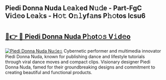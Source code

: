 ## Piedi Donna Nuda L𝚎a𝚔ed N𝚞𝚍e - Part-FgC Vi𝚍𝚎o L𝚎a𝚔s - H𝚘𝚝 O𝚗𝚕yf𝚊ns P𝚑𝚘tos lcsu6

# <h2><a href="http://kf2u7b4.oniu.top/?m=Piedi+Donna+Nuda">🔗👉 🔴 Piedi Donna Nuda P𝚑ot𝚘𝚜 V𝚒d𝚎o</a></h2>

[![Piedi Donna Nuda Nu𝚍e𝚜](https://i.imgur.com/0qMVB7G.gif)](http://kf2u7b4.oniu.top/?m=Piedi+Donna+Nuda)
Cybernetic performer and multimedia innovator Piedi Donna Nuda, known for publishing dance and lifestyle tutorials through viral dance moves and compact clips. Visionary designer Piedi Donna Nuda, famed for their groundbreaking designs and commitment to creating beautiful and functional products.  
